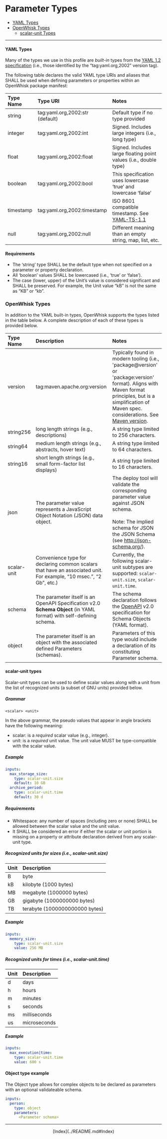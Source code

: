 <!--
#
# Licensed to the Apache Software Foundation (ASF) under one or more
# contributor license agreements.  See the NOTICE file distributed with
# this work for additional information regarding copyright ownership.
# The ASF licenses this file to You under the Apache License, Version 2.0
# (the "License"); you may not use this file except in compliance with
# the License.  You may obtain a copy of the License at
#
#     http://www.apache.org/licenses/LICENSE-2.0
#
# Unless required by applicable law or agreed to in writing, software
# distributed under the License is distributed on an "AS IS" BASIS,
# WITHOUT WARRANTIES OR CONDITIONS OF ANY KIND, either express or implied.
# See the License for the specific language governing permissions and
# limitations under the License.
#
-->

# Parameter Types

- [YAML Types](#yaml-types)
- [OpenWhisk Types](#openwhisk-types)
  - [scalar-unit Types](#scalar-unit-types)

---

#### YAML Types

Many of the types we use in this profile are *built-in* types from the [YAML 1.2 specification](http://www.yaml.org/spec/1.2/spec.html) (i.e., those identified by the “tag:yaml.org,2002” version tag).

The following table declares the valid YAML type URIs and aliases that SHALL be used when defining parameters or properties within an OpenWhisk package manifest:

| Type Name | Type URI | Notes |
|:---|:---|:---|
| string    | tag:yaml.org,2002:str (default) | Default type if no type provided |
| integer   | tag:yaml.org,2002:int | Signed. Includes large integers (i.e., long type) |
| float     | tag:yaml.org,2002:float | Signed. Includes large floating point values (i.e., double type) |
| boolean   | tag:yaml.org,2002:bool | This specification uses lowercase ‘true’ and lowercase ‘false’ |
| timestamp | tag:yaml.org,2002:timestamp | ISO 8601 compatible timestamp. See [YAML-TS-1.1](spec_normative_refs.md) |
| null      | tag:yaml.org,2002:null | Different meaning than an empty string, map, list, etc. |

#### Requirements

- The ‘string’ type SHALL be the default type when not specified on a parameter or property declaration.
- All ‘boolean’ values SHALL be lowercased (i.e., ‘true’ or ‘false’).
- The case (lower, upper) of the Unit’s value is considered significant and SHALL be preserved.  For example, the Unit value “kB” is not the same as “KB” or “kb”.

### OpenWhisk Types

In addition to the YAML built-in types, OpenWhisk supports the types listed in the table below. A complete description of each of these types is provided below.

| Type Name | Description | Notes |
|:---|:---|:---|
| version | tag:maven.apache.org:version | Typically found in modern tooling (i.e., 'package@version' or 'package:version' format). Aligns with Maven format principles, but is a simplification of Maven spec. considerations. See [Maven version](spec_normative_refs.md#normative-references"). |
| string256 | long length strings (e.g., descriptions) | A string type limited to 256 characters. |
| string64  | medium length strings (e.g., abstracts, hover text) | A string type limited to 64 characters. |
| string16  | short length strings (e.g., small form-factor list displays) | A string type limited to 16 characters. |
| json      | The parameter value represents a JavaScript Object Notation (JSON) data object. | The deploy tool will validate the corresponding parameter value against JSON schema.</br></br>Note: The implied schema for JSON the JSON Schema (see http://json-schema.org/). |
| scalar-unit | Convenience type for declaring common scalars that have an associated unit. For example, “10 msec.”, “2 Gb”, etc.) | Currently, the following scalar-unit subtypes are supported: ```scalar-unit.size```, ```scalar-unit.time```. |
| schema    | The parameter itself is an OpenAPI Specification v2.0 **Schema Object** (in YAML format) with self-defining schema. | The schema declaration follows the [OpenAPI](spec_normative_refs.md#normative-references") v2.0 specification for Schema Objects (YAML format). |
| object   | The parameter itself is an object with the associated defined Parameters (schemas). |  Parameters of this type would include a declaration of its constituting Parameter schema. |

#### scalar-unit types

Scalar-unit types can be used to define scalar values along with a unit
from the list of recognized units (a subset of GNU units) provided
below.

##### Grammar

```
<scalar> <unit>
```

In the above grammar, the pseudo values that appear in angle brackets
have the following meaning:
-   scalar: is a *required* scalar value (e.g., integer).
-   unit: is a *required* unit value. The unit value MUST be
    type-compatible with the scalar value.

##### Example

```yaml
inputs:
  max_storage_size:
    type: scalar-unit.size
    default: 10 GB
  archive_period:
    type: scalar-unit.time
    default: 30 d
```

##### Requirements
-   Whitespace: any number of spaces (including zero or none) SHALL be allowed between the scalar value and the unit value.
-   It SHALL be considered an error if either the scalar or unit portion is missing on a property or attribute declaration derived from any scalar-unit type.

##### Recognized units for sizes (i.e., scalar-unit.size)


| Unit | Description |
|:---|:---|
| B   | byte |
| kB  | kilobyte (1000 bytes) |
| MB  | megabyte (1000000 bytes) |
| GB  | gigabyte (1000000000 bytes) |
| TB  | terabyte (1000000000000 bytes) |

##### Example

```yaml
inputs:
  memory_size:
    type: scalar-unit.size
    value: 256 MB
```

##### Recognized units for times (i.e., scalar-unit.time)

| Unit | Description |
|:---|:---|
| d  | days |
| h  | hours |
| m  | minutes |
| s  | seconds |
| ms | milliseconds |
| us | microseconds |

##### Example

```yaml
inputs:
  max_execution|time:
    type: scalar-unit.time
    value: 600 s
```

#### Object type example

The Object type allows for complex objects to be declared as parameters
with an optional validateable schema.

```yaml
inputs:
  person:
    type: object
    parameters:
      <Parameter schema>
```

<!--
 Bottom Navigation
-->
---
<html>
<div align="center">
[Index](../README.md#Index)
</div>
</html>
